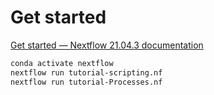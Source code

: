 
# Get started

[Get started — Nextflow 21.04.3 documentation](https://www.nextflow.io/docs/latest/getstarted.html)

```bash
conda activate nextflow
nextflow run tutorial-scripting.nf
nextflow run tutorial-Processes.nf
```
